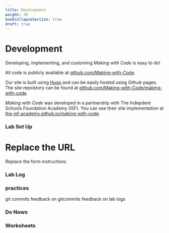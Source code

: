 ```yaml
---
title: Development
weight: 30
bookCollapseSection: true
draft: true
---
```


# Development

Developing, implementing, and customing *Making with Code* is easy to do!

All code is publicly available at [github.com/Making-with-Code](https://github.com/Making-with-Code).

Our site is built using [Hugo](https://gohugo.io/) and can be easily hosted using Github pages. The site repoistory can be found at [github.com/Making-with-Code/making-with-code](https://github.com/Making-with-Code/making-with-code). 

*Making with Code* was developed in a partnership with The Indepdent Schools Foundation Academy (ISF). You can see their site implementation at [the-isf-academy.github.io/making-with-code](https://the-isf-academy.github.io/making-with-code/).


### Lab Set Up 

# Replace the URL 

Replace the form instructions 

### Lab Log

### practices

git commits 
feedback on gitcommits
feedback on lab logs

### Do Nows

### Worksheets 